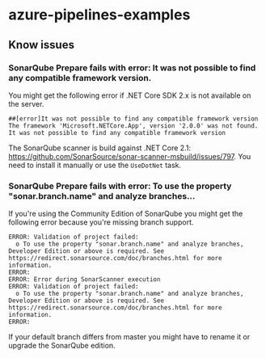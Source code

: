 # azure-pipelines-examples


## Know issues

### SonarQube Prepare fails with error: It was not possible to find any compatible framework version.

You might get the following error if .NET Core SDK 2.x is not available on the server.

```
##[error]It was not possible to find any compatible framework version
The framework 'Microsoft.NETCore.App', version '2.0.0' was not found.
It was not possible to find any compatible framework version
```

The SonarQube scanner is build against .NET Core 2.1: https://github.com/SonarSource/sonar-scanner-msbuild/issues/797. You need to install it manually or use the `UseDotNet` task.

### SonarQube Prepare fails with error: To use the property "sonar.branch.name" and analyze branches...

If you're using the Community Edition of SonarQube you might get the following error because you're missing branch support.

```
ERROR: Validation of project failed:
  o To use the property "sonar.branch.name" and analyze branches, Developer Edition or above is required. See https://redirect.sonarsource.com/doc/branches.html for more information.
ERROR:
ERROR: Error during SonarScanner execution
ERROR: Validation of project failed:
  o To use the property "sonar.branch.name" and analyze branches, Developer Edition or above is required. See https://redirect.sonarsource.com/doc/branches.html for more information.
ERROR: 
```

If your default branch differs from master you might have to rename it or upgrade the SonarQube edition.